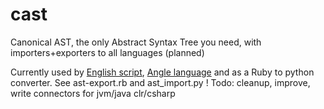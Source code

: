 # cast
Canonical AST, the only Abstract Syntax Tree you need, with importers+exporters to all languages (planned)

Currently used by [English script](https://github.com/pannous/english-script), [Angle language](https://github.com/pannous/angle) and as a Ruby to python converter. See ast-export.rb and ast_import.py ! Todo: cleanup, improve, write connectors for jvm/java clr/csharp
